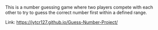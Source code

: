 This is a number guessing game where two players compete with each other to try to guess the correct number first within a defined range.


Link: https://jytcr127.github.io/Guess-Number-Project/
